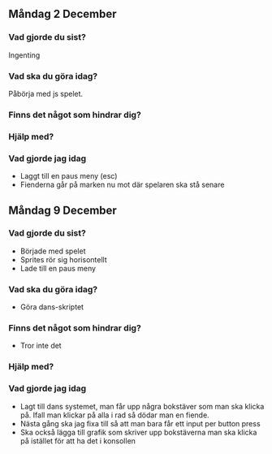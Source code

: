 <!-- ## Måndag 2 December

### Vad gjorde du sist?

### Vad ska du göra idag?

### Finns det något som hindrar dig?

### Hjälp med? 

### Vad gjorde jag idag -->


## Måndag 2 December

### Vad gjorde du sist?
Ingenting

### Vad ska du göra idag?
Påbörja med js spelet. 

### Finns det något som hindrar dig?

### Hjälp med?

### Vad gjorde jag idag
* Laggt till en paus meny (esc)
* Fienderna går på marken nu mot där spelaren ska stå senare



## Måndag 9 December

### Vad gjorde du sist?
* Började med spelet
* Sprites rör sig horisontellt
* Lade till en paus meny

### Vad ska du göra idag?
* Göra dans-skriptet

### Finns det något som hindrar dig?
* Tror inte det

### Hjälp med? 

### Vad gjorde jag idag
* Lagt till dans systemet, man får upp några bokstäver som man ska klicka på. Ifall man klickar på alla i rad så dödar man en fiende. 
* Nästa gång ska jag fixa till så att man bara får ett input per button press
* Ska också lägga till grafik som skriver upp bokstäverna man ska klicka på istället för att ha det i konsollen



